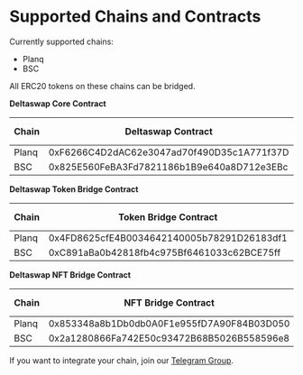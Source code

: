 # Supported Chains and Contracts

Currently supported chains:

* Planq
* BSC

All ERC20 tokens on these chains can be bridged.



**Deltaswap Core Contract**

<table><thead><tr><th>Chain </th><th data-hidden>Deltaswap Contract</th><th data-hidden>Deltaswap ChainID</th><th data-hidden data-type="content-ref">Contract URL</th></tr></thead><tbody><tr><td>Planq</td><td>0xF6266C4D2dAC62e3047ad70f490D35c1A771f37D</td><td>7070</td><td><a href="https://evm.planq.network/address/0xF6266C4D2dAC62e3047ad70f490D35c1A771f37D">https://evm.planq.network/address/0xF6266C4D2dAC62e3047ad70f490D35c1A771f37D</a></td></tr><tr><td>BSC</td><td>0x825E560FeBA3Fd7821186b1B9e640a8D712e3EBc</td><td>4</td><td><a href="https://bscscan.com/address/0x825E560FeBA3Fd7821186b1B9e640a8D712e3EBc">https://bscscan.com/address/0x825E560FeBA3Fd7821186b1B9e640a8D712e3EBc</a></td></tr></tbody></table>



**Deltaswap Token Bridge Contract**

<table><thead><tr><th>Chain </th><th data-hidden>Token Bridge Contract</th><th data-hidden>Deltaswap ChainID</th><th data-hidden data-type="content-ref">Contract URL</th></tr></thead><tbody><tr><td>Planq</td><td>0x4FD8625cfE4B0034642140005b78291D26183df1</td><td>7070</td><td><a href="https://evm.planq.network/address/0x4FD8625cfE4B0034642140005b78291D26183df1">https://evm.planq.network/address/0x4FD8625cfE4B0034642140005b78291D26183df1</a></td></tr><tr><td>BSC</td><td>0xC891aBa0b42818fb4c975Bf6461033c62BCE75ff</td><td>4</td><td><a href="https://bscscan.com/address/0xC891aBa0b42818fb4c975Bf6461033c62BCE75ff">https://bscscan.com/address/0xC891aBa0b42818fb4c975Bf6461033c62BCE75ff</a></td></tr></tbody></table>



**Deltaswap NFT Bridge Contract**

<table><thead><tr><th>Chain </th><th data-hidden>NFT Bridge Contract</th><th data-hidden>Deltaswap ChainID</th><th data-hidden data-type="content-ref">Contract URL</th></tr></thead><tbody><tr><td>Planq</td><td>0x853348a8b1Db0db0A0F1e955fD7A90F84B03D050</td><td>7070</td><td><a href="https://evm.planq.network/address/0x853348a8b1Db0db0A0F1e955fD7A90F84B03D050">https://evm.planq.network/address/0x853348a8b1Db0db0A0F1e955fD7A90F84B03D050</a></td></tr><tr><td>BSC</td><td>0x2a1280866Fa742E50c93472B68B5026B558596e8</td><td>4</td><td><a href="https://bscscan.com/address/0x2a1280866Fa742E50c93472B68B5026B558596e8">https://bscscan.com/address/0x2a1280866Fa742E50c93472B68B5026B558596e8</a></td></tr></tbody></table>



If you want to integrate your chain, join our [Telegram Group](https://t.me/planqnetwork).

